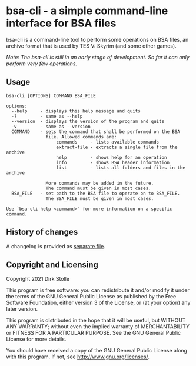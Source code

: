 # bsa-cli - a simple command-line interface for BSA files

bsa-cli is a command-line tool to perform some operations on BSA files, an
archive format that is used by TES V: Skyrim (and some other games).

_Note: The bsa-cli is still in an early stage of development. So far it can only
perform very few operations._

## Usage

```
bsa-cli [OPTIONS] COMMAND BSA_FILE

options:
  --help     - displays this help message and quits
  -?         - same as --help
  --version  - displays the version of the program and quits
  -v         - same as --version
  COMMAND    - sets the command that shall be performed on the BSA
               file. Allowed commands are:
                   commands     - lists available commands
                   extract-file - extracts a single file from the archive
                   help         - shows help for an operation
                   info         - shows BSA header information
                   list         - lists all folders and files in the archive

               More commands may be added in the future.
               The command must be given in most cases.
  BSA_FILE   - set path to the BSA file to operate on to BSA_FILE.
               The BSA_FILE must be given in most cases.

Use `bsa-cli help <command>` for more information on a specific command.
```

## History of changes

A changelog is provided as [separate file](./changelog.md).

## Copyright and Licensing

Copyright 2021  Dirk Stolle

This program is free software: you can redistribute it and/or modify
it under the terms of the GNU General Public License as published by
the Free Software Foundation, either version 3 of the License, or
(at your option) any later version.

This program is distributed in the hope that it will be useful,
but WITHOUT ANY WARRANTY; without even the implied warranty of
MERCHANTABILITY or FITNESS FOR A PARTICULAR PURPOSE.  See the
GNU General Public License for more details.

You should have received a copy of the GNU General Public License
along with this program.  If not, see <http://www.gnu.org/licenses/>.
